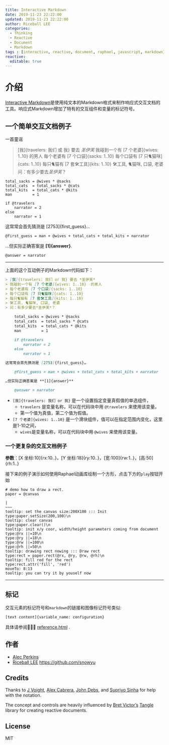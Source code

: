 ```yaml
---
title: Interactive Markdown
date: 2019-11-23 22:22:00
updated: 2019-11-23 22:22:00
author: Riceball LEE
categories:
  - Thinking
  - Reactive
  - Document
  - Markdown
tags : [interactive, reactive, document, raphael, javascript, markdown]
reactive:
  editable: true
---
```


# 介绍

[Interactive Markdown](http://riceball.me/imarkdown)是使用纯文本的Markdown格式来制作响应式交互文档的工具。响应式Markdown增加了特有的交互组件和变量的标记符号。

## 一个简单交互文档例子

一首童谣

> [我]{travelers: 我们 或 我} 要去 *圣伊芙*
> 我碰到一个有 [7 个老婆]{wives: 1..10}  的男人
> 每个老婆有 [7 个口袋]{sacks: 1..10}
> 每个口袋有 [7 只🐈️猫咪]{cats: 1..10}
> 每只🐈️猫有 [7 套🛠️工具]{kits: 1..10}
> 🛠️工具, 🐈️猫咪, 口袋, 老婆
> 问：有多少要去*圣伊芙*？

    total_sacks = @wives * @sacks
    total_cats  = total_sacks * @cats
    total_kits  = total_cats * @kits
    man         = 1

    if @travelers
        narrator = 2
    else
        narrator = 1

这常常会首先猜测是 [2753]{first_guess}…

    @first_guess = man + @wives + total_cats + total_kits + narrator

…但实际正确答案是 **[1]{answer}**.

    @answer = narrator

-----

上面的这个互动例子的Markdown代码如下：

```md
> [我]{travelers: 我们 or 我} 要去 *圣伊芙*
> 我碰到一个有 [7 个老婆]{wives: 1..10}  的男人
> 每个老婆有 [7 个口袋]{sacks: 1..10}
> 每个口袋有 [7 只🐈️猫咪]{cats: 1..10}
> 每只🐈️猫有 [7 套🛠️工具]{kits: 1..10}
> 🛠️工具, 🐈️猫咪, 口袋, 老婆
> 问：有多少要去*圣伊芙*？

    total_sacks = @wives * @sacks
    total_cats  = total_sacks * @cats
    total_kits  = total_cats * @kits
    man         = 1

    if @travelers
        narrator = 2
    else
        narrator = 1

这常常会首先猜测是 [2753]{first_guess}…

    @first_guess = man + @wives + total_cats + total_kits + narrator

…但实际正确答案是 **[1]{answer}**

    @answer = narrator
```

* `[我]{travelers: 我们 or 我}` 是一个设置指定变量真假值的单选组件，
  * `travelers` 是变量名称，可以在代码块中用 `@travelers` 来使用该变量。
  * 第一个值为真值，第二个值为假值。
* `[7 个老婆]{wives: 1..10}` 是一个滑块组件，值可以在指定范围内变化，这里是1-10之间，
  * `wives`是变量名称，可以在代码块中用 `@wives` 来使用该变量。

### 一个更复杂的交互文档例子

**参数**：[X 坐标:10]{rx:10..}，[Y 坐标:18]{ry:10..}，[宽:100]{rw:1..}，[高:50]{rh:1..}

接下来的例子演示如何使用Raphael动画库绘制一个方形，点击下方的`play`按钮开始

```output
# demo how to draw a rect.
paper = @canvas

|
~~~
tooltip: set the canvas size:200X100 ::: Init
type:paper.setSize(200,100)\n
tooltip: clear canvas
type:paper.clear()\n
tooltip: init x/y coor, width/height parameters coming from document
type:@rx ||=10\n
type:@ry ||=18\n
type:@rw ||=100\n
type:@rh ||=50\n
tooltip: drawing rect nowing ::: Draw rect
type:rect = paper.rect(@rx, @ry, @rw, @rh)\n
tooltip: fill red for the rect
type:rect.attr('fill', 'red')
moveTo: 8:13
tooltip: you can try it by youself now
```
----

## 标记

交互元素的标记符号和`markdown`的链接和图像标记符号类似:

`[text content]{variable_name: configuration}`

具体请参阅💁🏻‍♂️ [reference.html](http://riceball.me/imarkdown/reference.html) .

## 作者

* [Alec Perkins](http://alecperkins.net)
* [Riceball LEE](https://riceball.me) https://github.com/snowyu

## Credits

Thanks to [J Voight](https://github.com/joyrexus), [Alex Cabrera](http://alexcabrera.me/), [John Debs](http://johndebs.com/), and [Supriyo Sinha](http://supriyosinha.com) for help with the notation.

The concept and controls are heavily influenced by [Bret Victor’s](http://worrydream.com) [Tangle](http://worrydream.com/Tangle) library for creating reactive documents.

## License

MIT
